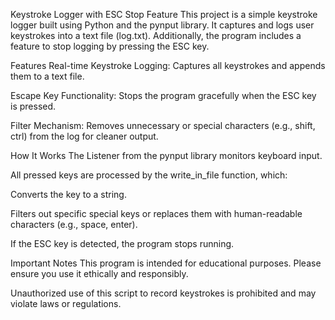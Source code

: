 Keystroke Logger with ESC Stop Feature
This project is a simple keystroke logger built using Python and the pynput library. It captures and logs user keystrokes into a text file (log.txt). Additionally, the program includes a feature to stop logging by pressing the ESC key.

Features
Real-time Keystroke Logging: Captures all keystrokes and appends them to a text file.

Escape Key Functionality: Stops the program gracefully when the ESC key is pressed.

Filter Mechanism: Removes unnecessary or special characters (e.g., shift, ctrl) from the log for cleaner output.

How It Works
The Listener from the pynput library monitors keyboard input.

All pressed keys are processed by the write_in_file function, which:

Converts the key to a string.

Filters out specific special keys or replaces them with human-readable characters (e.g., space, enter).

If the ESC key is detected, the program stops running.

Important Notes
This program is intended for educational purposes. Please ensure you use it ethically and responsibly.

Unauthorized use of this script to record keystrokes is prohibited and may violate laws or regulations.